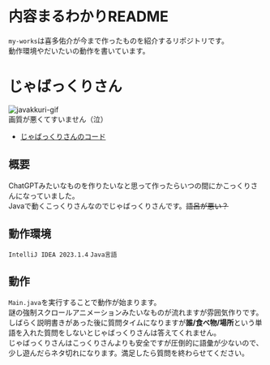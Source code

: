 # 内容まるわかりREADME
`my-works`は喜多佑介が今まで作ったものを紹介するリポジトリです。  
動作環境やだいたいの動作を書いています。
# じゃばっくりさん
![javakkuri-gif](https://github.com/KitaYuusuke/my-works/assets/117000159/b3725514-77ec-4eec-9021-7ac9f0b1b2a8)  
画質が悪くてすいません（泣）  
- [じゃばっくりさんのコード](https://github.com/KitaYuusuke/my-works/tree/main/Jabakkuri-san/Jabakkuri)
## 概要
ChatGPTみたいなものを作りたいなと思って作ったらいつの間にかこっくりさんになっていました。  
Javaで動くこっくりさんなのでじゃばっくりさんです。~~語呂が悪い？~~
## 動作環境
`IntelliJ IDEA 2023.1.4`
`Java言語`
## 動作
`Main.java`を実行することで動作が始まります。  
謎の強制スクロールアニメーションみたいなものが流れますが雰囲気作りです。  
しばらく説明書きがあった後に質問タイムになりますが**誰/食べ物/場所**という単語を入れた質問をしないとじゃばっくりさんは答えてくれません。  
じゃばっくりさんはこっくりさんよりも安全ですが圧倒的に語彙が少ないので、少し遊んだらネタ切れになります。満足したら質問を終わらせてください。